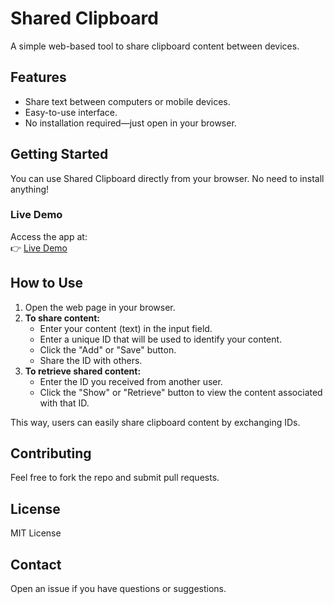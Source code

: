 # Shared Clipboard

A simple web-based tool to share clipboard content between devices.

## Features

- Share text between computers or mobile devices.
- Easy-to-use interface.
- No installation required—just open in your browser.

## Getting Started

You can use Shared Clipboard directly from your browser. No need to install anything!

### Live Demo

Access the app at:  
👉 [Live Demo](https://trongnhan73.github.io/shared-clipboard/)

## How to Use

1. Open the web page in your browser.
2. **To share content:**
    - Enter your content (text) in the input field.
    - Enter a unique ID that will be used to identify your content.
    - Click the "Add" or "Save" button.
    - Share the ID with others.
3. **To retrieve shared content:**
    - Enter the ID you received from another user.
    - Click the "Show" or "Retrieve" button to view the content associated with that ID.

This way, users can easily share clipboard content by exchanging IDs.

## Contributing

Feel free to fork the repo and submit pull requests.

## License

MIT License

## Contact

Open an issue if you have questions or suggestions.
